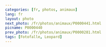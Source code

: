 ```yaml
---
categories: [fr, photos, animaux]
lang: fr
layout: photo
next_photo: /fr/photos/animaux/P0000441.html
picname: P0000440
prev_photo: /fr/photos/animaux/P0000281.html
tags: [Fotofalle, Leopard]
---
```

